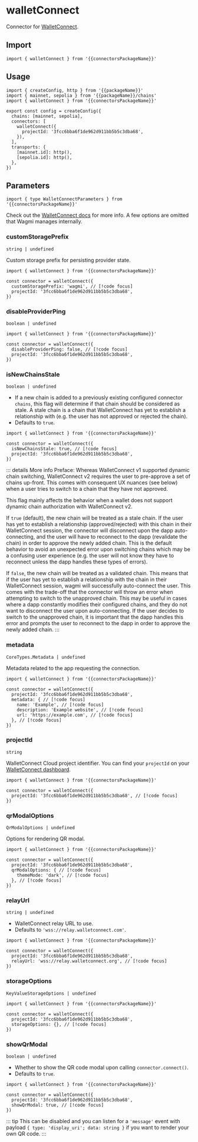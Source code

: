 <!-- <script setup>
const packageName = 'wagmi'
const connectorsPackageName = 'wagmi/connectors'
</script> -->

# walletConnect

Connector for [WalletConnect](https://walletconnect.com).

## Import

```ts-vue
import { walletConnect } from '{{connectorsPackageName}}'
```

## Usage

```ts-vue{3,8-10}
import { createConfig, http } from '{{packageName}}'
import { mainnet, sepolia } from '{{packageName}}/chains'
import { walletConnect } from '{{connectorsPackageName}}'

export const config = createConfig({
  chains: [mainnet, sepolia],
  connectors: [
    walletConnect({
      projectId: '3fcc6bba6f1de962d911bb5b5c3dba68',
    }),
  ],
  transports: {
    [mainnet.id]: http(),
    [sepolia.id]: http(),
  },
})
```

## Parameters

```ts-vue
import { type WalletConnectParameters } from '{{connectorsPackageName}}'
```

Check out the [WalletConnect docs](https://github.com/WalletConnect/walletconnect-monorepo/tree/v2.0/providers/ethereum-provider) for more info. A few options are omitted that Wagmi manages internally.

### customStoragePrefix <Badge :text="`${packageName === '@wagmi/core' ? '@wagmi/connectors@>=5.1.8' : `${packageName}@>=${packageName === 'wagmi' ? '2.12.8' : packageName === '@wagmi/vue' ? '0.0.40' : ''}`}`" />

`string | undefined`

Custom storage prefix for persisting provider state.

```ts-vue
import { walletConnect } from '{{connectorsPackageName}}'

const connector = walletConnect({
  customStoragePrefix: 'wagmi', // [!code focus]
  projectId: '3fcc6bba6f1de962d911bb5b5c3dba68',
})
```

### disableProviderPing

`boolean | undefined`

```ts-vue
import { walletConnect } from '{{connectorsPackageName}}'

const connector = walletConnect({
  disableProviderPing: false, // [!code focus]
  projectId: '3fcc6bba6f1de962d911bb5b5c3dba68',
})
```

### isNewChainsStale

`boolean | undefined`

- If a new chain is added to a previously existing configured connector `chains`, this flag
will determine if that chain should be considered as stale. A stale chain is a chain that
WalletConnect has yet to establish a relationship with (e.g. the user has not approved or
rejected the chain).
- Defaults to `true`.

```ts-vue
import { walletConnect } from '{{connectorsPackageName}}'

const connector = walletConnect({
  isNewChainsStale: true, // [!code focus]
  projectId: '3fcc6bba6f1de962d911bb5b5c3dba68',
})
```

::: details More info
Preface: Whereas WalletConnect v1 supported dynamic chain switching, WalletConnect v2 requires
the user to pre-approve a set of chains up-front. This comes with consequent UX nuances (see below) when
a user tries to switch to a chain that they have not approved.

This flag mainly affects the behavior when a wallet does not support dynamic chain authorization
with WalletConnect v2.

If `true` (default), the new chain will be treated as a stale chain. If the user
has yet to establish a relationship (approved/rejected) with this chain in their WalletConnect
session, the connector will disconnect upon the dapp auto-connecting, and the user will have to
reconnect to the dapp (revalidate the chain) in order to approve the newly added chain.
This is the default behavior to avoid an unexpected error upon switching chains which may
be a confusing user experience (e.g. the user will not know they have to reconnect
unless the dapp handles these types of errors).

If `false`, the new chain will be treated as a validated chain. This means that if the user
has yet to establish a relationship with the chain in their WalletConnect session, wagmi will successfully
auto-connect the user. This comes with the trade-off that the connector will throw an error
when attempting to switch to the unapproved chain. This may be useful in cases where a dapp constantly
modifies their configured chains, and they do not want to disconnect the user upon
auto-connecting. If the user decides to switch to the unapproved chain, it is important that the
dapp handles this error and prompts the user to reconnect to the dapp in order to approve
the newly added chain.
:::

### metadata

`CoreTypes.Metadata | undefined`

Metadata related to the app requesting the connection.

```ts-vue
import { walletConnect } from '{{connectorsPackageName}}'

const connector = walletConnect({
  projectId: '3fcc6bba6f1de962d911bb5b5c3dba68',
  metadata: { // [!code focus]
    name: 'Example', // [!code focus]
    description: 'Example website', // [!code focus]
    url: 'https://example.com', // [!code focus]
  }, // [!code focus]
})
```

### projectId

`string`

WalletConnect Cloud project identifier. You can find your `projectId` on your [WalletConnect dashboard](https://cloud.walletconnect.com/sign-in).

```ts-vue
import { walletConnect } from '{{connectorsPackageName}}'

const connector = walletConnect({
  projectId: '3fcc6bba6f1de962d911bb5b5c3dba68', // [!code focus]
})
```

### qrModalOptions

`QrModalOptions | undefined`

Options for rendering QR modal.

```ts-vue
import { walletConnect } from '{{connectorsPackageName}}'

const connector = walletConnect({
  projectId: '3fcc6bba6f1de962d911bb5b5c3dba68',
  qrModalOptions: { // [!code focus]
    themeMode: 'dark', // [!code focus]
  }, // [!code focus]
})
```

### relayUrl

`string | undefined`

- WalletConnect relay URL to use.
- Defaults to `'wss://relay.walletconnect.com'`.

```ts-vue
import { walletConnect } from '{{connectorsPackageName}}'

const connector = walletConnect({
  projectId: '3fcc6bba6f1de962d911bb5b5c3dba68',
  relayUrl: 'wss://relay.walletconnect.org', // [!code focus]
})
```

### storageOptions

`KeyValueStorageOptions | undefined`

```ts-vue
import { walletConnect } from '{{connectorsPackageName}}'

const connector = walletConnect({
  projectId: '3fcc6bba6f1de962d911bb5b5c3dba68',
  storageOptions: {}, // [!code focus]
})
```

### showQrModal

`boolean | undefined`

- Whether to show the QR code modal upon calling `connector.connect()`.
- Defaults to `true`.

```ts-vue
import { walletConnect } from '{{connectorsPackageName}}'

const connector = walletConnect({
  projectId: '3fcc6bba6f1de962d911bb5b5c3dba68',
  showQrModal: true, // [!code focus]
})
```

::: tip
This can be disabled and you can listen for a `'message'` event with payload `{ type: 'display_uri'; data: string }` if you want to render your own QR code.
:::
